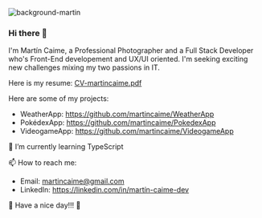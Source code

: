 ![background-martin](https://user-images.githubusercontent.com/77156341/128243538-09bca13b-22e2-44df-b5ce-317b5b64f5e9.png)
### Hi there 👋

I'm Martín Caime, a Professional Photographer and a Full Stack Developer who's Front-End developement and UX/UI oriented. I'm seeking exciting new challenges mixing my two passions in IT.

Here is my resume: [CV-martincaime.pdf](https://github.com/martincaime/martincaime/files/6532571/CV-martincaime.pdf)

Here are some of my projects:

- WeatherApp: https://github.com/martincaime/WeatherApp
- PokédexApp: https://github.com/martincaime/PokedexApp
- VideogameApp: https://github.com/martincaime/VideogameApp

🌱 I’m currently learning TypeScript

📫 How to reach me:

- Email: martincaime@gmail.com
- LinkedIn: https://linkedin.com/in/martín-caime-dev
                    
👋 Have a nice day!!! 👋
